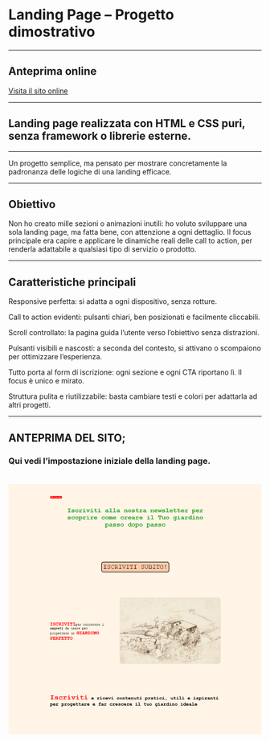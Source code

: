 
# Landing Page – Progetto dimostrativo

---

## Anteprima online

[Visita il sito online](https://paginaprova.altervista.org)  

---

## Landing page realizzata con HTML e CSS puri, senza framework o librerie esterne.

---

Un progetto semplice, ma pensato per mostrare concretamente la padronanza delle logiche di una landing efficace.

---

## Obiettivo

Non ho creato mille sezioni o animazioni inutili:
ho voluto sviluppare una sola landing page, ma fatta bene, con attenzione a ogni dettaglio.
Il focus principale era capire e applicare le dinamiche reali delle call to action, per renderla adattabile a qualsiasi tipo di servizio o prodotto.

---

## Caratteristiche principali

Responsive perfetta: si adatta a ogni dispositivo, senza rotture.

Call to action evidenti: pulsanti chiari, ben posizionati e facilmente cliccabili.

Scroll controllato: la pagina guida l’utente verso l’obiettivo senza distrazioni.

Pulsanti visibili e nascosti: a seconda del contesto, si attivano o scompaiono per ottimizzare l’esperienza.

Tutto porta al form di iscrizione: ogni sezione e ogni CTA riportano lì. Il focus è unico e mirato.

Struttura pulita e riutilizzabile: basta cambiare testi e colori per adattarla ad altri progetti.

---

## ANTEPRIMA DEL SITO;  

### Qui vedi l’impostazione iniziale della landing page. <br><br>

![Homepage del sito](/img/land.png)
